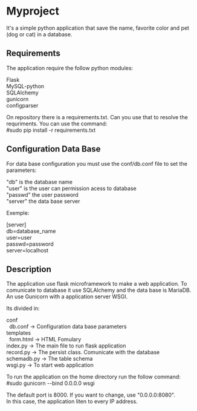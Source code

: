 Myproject
=========
It's a simple python application that save the name, favorite color and pet (dog or cat) in a database.

Requirements
------------
The application require the follow python modules:  

Flask  
MySQL-python  
SQLAlchemy  
gunicorn  
configparser  

On repository there is a requirements.txt. Can you use that to resolve the requriments.
You can use the command:  
#sudo pip install -r requirements.txt  

Configuration Data Base
-----------------------
For data base configuration you must use the conf/db.conf file to set the parameters:  

"db" is the database name  
"user" is the user can permission acess to database  
"passwd" the user password  
"server" the data base server  

Exemple:  

[server]  
db=database_name  
user=user  
passwd=password  
server=localhost  

Description
-----------
The application use flask microframework to make a web application.
To comunicate to database it use SQLAlchemy and the data base is MariaDB. An use Gunicorn with a application server WSGI.  

Its divided in:  

conf  
&nbsp;&nbsp;db.conf   -> Configuration data base parameters  
templates  
&nbsp;&nbsp;form.html -> HTML Fomulary  
index.py    -> The main file to run flask application  
record.py   -> The persist class. Comunicate with the database  
schemadb.py -> The table schema  
wsgi.py     -> To start web application  

To run the application on the home directory run the follow command:  
#sudo gunicorn --bind 0.0.0.0 wsgi  

The default port is 8000. If you want to change, use "0.0.0.0:8080".  
In this case, the application liten to every IP address.  
